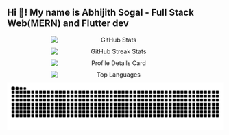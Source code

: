 <h2 align="left">Hi 👋! My name is Abhijith Sogal - Full Stack Web(MERN) and Flutter dev</h2>

<div align="center" style="display: flex; flex-wrap: wrap; justify-content: center; gap: 10px;">

  <img src="https://github-readme-stats.vercel.app/api?username=sogalabhi&show_icons=true&theme=radical" alt="GitHub Stats" style="width: 48%; min-width: 300px;" />

  <img src="https://github-readme-streak-stats.herokuapp.com/?user=sogalabhi&theme=radical" alt="GitHub Streak Stats" style="width: 48%; min-width: 300px;" />

  <img src="https://github-profile-summary-cards.vercel.app/api/cards/profile-details?username=sogalabhi&theme=radical" alt="Profile Details Card" style="width: 48%; min-width: 300px;" />

  <img src="https://github-readme-stats.vercel.app/api/top-langs/?username=sogalabhi&layout=compact&theme=radical" alt="Top Languages" style="width: 48%; min-width: 300px;" />

  <img src="https://raw.githubusercontent.com/sogalabhi/sogalabhi/output/snake.svg" alt="Snake animation" style="width: 100%; max-width: 800px;" />

</div>
